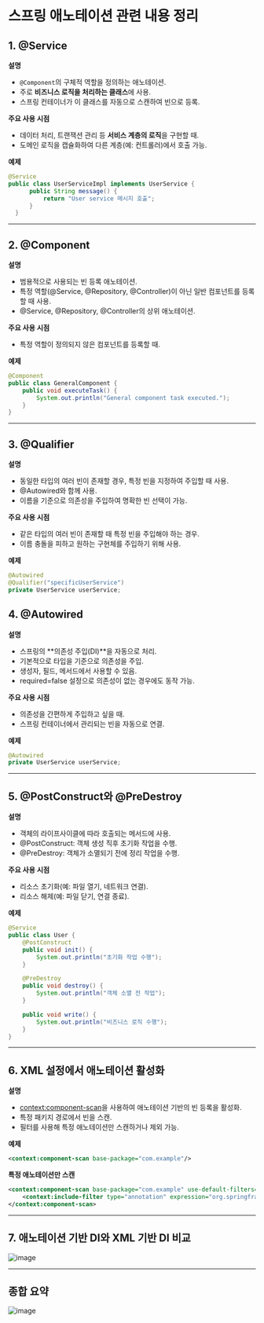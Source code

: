 # 스프링 애노테이션 관련 내용 정리

## 1. @Service
**설명**
- `@Component`의 구체적 역할을 정의하는 애노테이션.
- 주로 **비즈니스 로직을 처리하는 클래스**에 사용.
- 스프링 컨테이너가 이 클래스를 자동으로 스캔하여 빈으로 등록.

**주요 사용 시점**
- 데이터 처리, 트랜잭션 관리 등 **서비스 계층의 로직**을 구현할 때.
- 도메인 로직을 캡슐화하여 다른 계층(예: 컨트롤러)에서 호출 가능.

**예제**
```java
@Service
public class UserServiceImpl implements UserService {
      public String message() {
          return "User service 메시지 호출";
      }
  }
```

---

## 2. @Component
**설명**
- 범용적으로 사용되는 빈 등록 애노테이션.
- 특정 역할(@Service, @Repository, @Controller)이 아닌 일반 컴포넌트를 등록할 때 사용.
- @Service, @Repository, @Controller의 상위 애노테이션.

**주요 사용 시점**
- 특정 역할이 정의되지 않은 컴포넌트를 등록할 때.

**예제**
```java
@Component
public class GeneralComponent {
    public void executeTask() {
        System.out.println("General component task executed.");
    }
}
```
---

## 3. @Qualifier
**설명**
- 동일한 타입의 여러 빈이 존재할 경우, 특정 빈을 지정하여 주입할 때 사용.
- @Autowired와 함께 사용.
- 이름을 기준으로 의존성을 주입하여 명확한 빈 선택이 가능.

**주요 사용 시점**
- 같은 타입의 여러 빈이 존재할 때 특정 빈을 주입해야 하는 경우.
- 이름 충돌을 피하고 원하는 구현체를 주입하기 위해 사용.

**예제**
```java
@Autowired
@Qualifier("specificUserService")
private UserService userService;
```

## 4. @Autowired
**설명**
- 스프링의 **의존성 주입(DI)**을 자동으로 처리.
- 기본적으로 타입을 기준으로 의존성을 주입.
- 생성자, 필드, 메서드에서 사용할 수 있음.
- required=false 설정으로 의존성이 없는 경우에도 동작 가능.

**주요 사용 시점**
- 의존성을 간편하게 주입하고 싶을 때.
- 스프링 컨테이너에서 관리되는 빈을 자동으로 연결.

**예제**
```java
@Autowired
private UserService userService;
```

---

## 5. @PostConstruct와 @PreDestroy
**설명**
- 객체의 라이프사이클에 따라 호출되는 메서드에 사용.
- @PostConstruct: 객체 생성 직후 초기화 작업을 수행.
- @PreDestroy: 객체가 소멸되기 전에 정리 작업을 수행.

**주요 사용 시점**
- 리소스 초기화(예: 파일 열기, 네트워크 연결).
- 리소스 해제(예: 파일 닫기, 연결 종료).

**예제**
```java
@Service
public class User {
    @PostConstruct
    public void init() {
        System.out.println("초기화 작업 수행");
    }

    @PreDestroy
    public void destroy() {
        System.out.println("객체 소멸 전 작업");
    }

    public void write() {
        System.out.println("비즈니스 로직 수행");
    }
}
```
---

## 6. XML 설정에서 애노테이션 활성화
**설명**
- <context:component-scan>을 사용하여 애노테이션 기반의 빈 등록을 활성화.
- 특정 패키지 경로에서 빈을 스캔.
- 필터를 사용해 특정 애노테이션만 스캔하거나 제외 가능.

**예제**
```xml
<context:component-scan base-package="com.example"/>
```

**특정 애노테이션만 스캔**
```xml
<context:component-scan base-package="com.example" use-default-filters="false">
    <context:include-filter type="annotation" expression="org.springframework.stereotype.Service"/>
</context:component-scan>
```
---

## 7. 애노테이션 기반 DI와 XML 기반 DI 비교

![image](https://github.com/user-attachments/assets/0d94eee3-4f71-428f-b12c-0583820f5f9a)

---

## 종합 요약

![image](https://github.com/user-attachments/assets/c0d305ec-3248-455c-9408-2e2543aa16e0)
